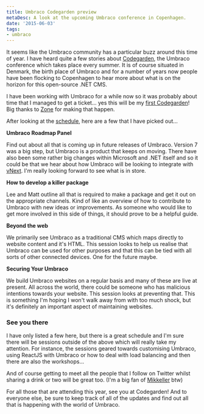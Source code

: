 ```yaml
---
title: Umbraco Codegarden preview
metaDesc: A look at the upcoming Umbraco conference in Copenhagen.
date: '2015-06-03'
tags: 
- umbraco
---
```


It seems like the Umbraco community has a particular buzz around this time of year. I have heard quite a few stories about [Codegarden](http://codegarden15.com/), the Umbraco conference which takes place every summer. It is of course situated in Denmark, the birth place of Umbraco and for a number of years now people have been flocking to Copenhagen to hear more about what is on the horizon for this open-source .NET CMS.

I have been working with Umbraco for a while now so it was probably about time that I managed to get a ticket... yes this will be my [first Codegarden](http://uhangout.co.uk/videos/ep061-with-the-umbraco-community-pre-codegarden15/)! Big thanks to [Zone](https://www.thisiszone.com/join) for making that happen.

After looking at the [schedule](http://codegarden15.com/schedule), here are a few that I have picked out...

**Umbraco Roadmap Panel**

Find out about all that is coming up in future releases of Umbraco. Version 7 was a big step, but Umbraco is a product that keeps on moving. There have also been some rather big changes within Microsoft and .NET itself and so it could be that we hear about how Umbraco will be looking to integrate with [vNext](https://github.com/aspnet/home). I'm really looking forward to see what is in store.

**How to develop a killer package**

Lee and Matt outline all that is required to make a package and get it out on the appropriate channels. Kind of like an overview of how to contribute to Umbraco with new ideas or improvements. As someone who would like to get more involved in this side of things, it should prove to be a helpful guide.
 
**Beyond the web**

We primarily see Umbraco as a traditional CMS which maps directly to website content and it's HTML. This session looks to help us realise that Umbraco can be used for other purposes and that this can be tied with all sorts of other connected devices. One for the future maybe.

**Securing Your Umbraco**

We build Umbraco websites on a regular basis and many of these are live at present. All across the world, there could be someone who has malicious intentions towards your website. This session looks at preventing that. This is something I'm hoping I won't walk away from with too much shock, but it's definitely an important aspect of maintaining websites.

### See you there

I have only listed a few here, but there is a great schedule and I'm sure there will be sessions outside of the above which will really take my attention. For instance, the sessions geared towards customising Umbraco, using ReactJS with Umbraco or how to deal with load balancing and then there are also the workshops...

And of course getting to meet all the people that I follow on Twitter whilst sharing a drink or two will be great too. (I'm a big fan of [Mikkeller](http://mikkeller.dk/) btw)

For all those that are attending this year, see you at Codegarden! And to everyone else, be sure to keep track of all of the updates and find out all that is happening with the world of Umbraco.



